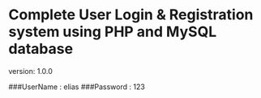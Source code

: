 # Complete User Login & Registration system using PHP and MySQL database

version: 1.0.0

###UserName : elias
###Password : 123


